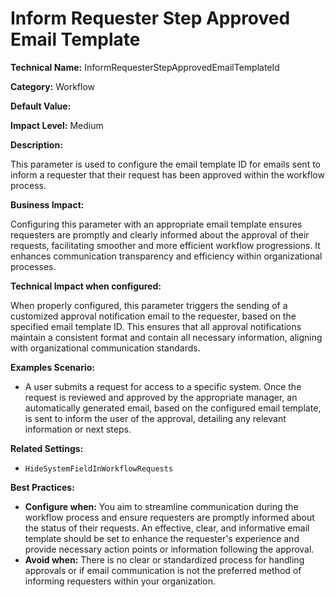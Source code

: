 # Inform Requester Step Approved Email Template

**Technical Name:** InformRequesterStepApprovedEmailTemplateId

**Category:** Workflow

**Default Value:**

**Impact Level:** Medium

**Description:**

This parameter is used to configure the email template ID for emails sent to inform a requester that their request has been approved within the workflow process.

**Business Impact:**

Configuring this parameter with an appropriate email template ensures requesters are promptly and clearly informed about the approval of their requests, facilitating smoother and more efficient workflow progressions. It enhances communication transparency and efficiency within organizational processes.

**Technical Impact when configured:**

When properly configured, this parameter triggers the sending of a customized approval notification email to the requester, based on the specified email template ID. This ensures that all approval notifications maintain a consistent format and contain all necessary information, aligning with organizational communication standards.

**Examples Scenario:**

- A user submits a request for access to a specific system. Once the request is reviewed and approved by the appropriate manager, an automatically generated email, based on the configured email template, is sent to inform the user of the approval, detailing any relevant information or next steps.

**Related Settings:**

- `HideSystemFieldInWorkflowRequests`

**Best Practices:** 
- **Configure when:** You aim to streamline communication during the workflow process and ensure requesters are promptly informed about the status of their requests. An effective, clear, and informative email template should be set to enhance the requester's experience and provide necessary action points or information following the approval.
- **Avoid when:** There is no clear or standardized process for handling approvals or if email communication is not the preferred method of informing requesters within your organization.